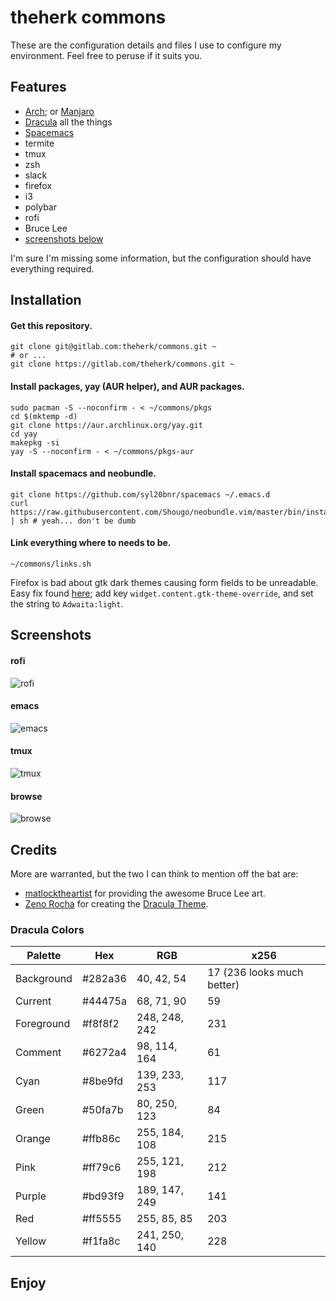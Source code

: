 theherk commons
===============

These are the configuration details and files I use to configure my environment. Feel free to peruse if it suits you.

Features
--------

- [Arch](https://www.archlinux.org/); or [Manjaro](https://manjaro.org/)
- [Dracula](https://draculatheme.com/) all the things
- [Spacemacs](http://spacemacs.org/)
- termite
- tmux
- zsh
- slack
- firefox
- i3
- polybar
- rofi
- Bruce Lee
- [screenshots below](#screenshots)

I'm sure I'm missing some information, but the configuration should have everything required.

Installation
------------

#### Get this repository. ####

    git clone git@gitlab.com:theherk/commons.git ~
    # or ...
    git clone https://gitlab.com/theherk/commons.git ~

#### Install packages, yay (AUR helper), and AUR packages. ####

    sudo pacman -S --noconfirm - < ~/commons/pkgs
    cd $(mktemp -d)
    git clone https://aur.archlinux.org/yay.git
    cd yay
    makepkg -si
    yay -S --noconfirm - < ~/commons/pkgs-aur

#### Install spacemacs and neobundle. ####

    git clone https://github.com/syl20bnr/spacemacs ~/.emacs.d
    curl https://raw.githubusercontent.com/Shougo/neobundle.vim/master/bin/install.sh | sh # yeah... don't be dumb

#### Link everything where to needs to be. ####

    ~/commons/links.sh

Firefox is bad about gtk dark themes causing form fields to be unreadable. Easy fix found [here](https://bugzilla.mozilla.org/show_bug.cgi?id=1283086#c23); add key `widget.content.gtk-theme-override`, and set the string to `Adwaita:light`.

Screenshots
-----------

#### rofi ####

![rofi](https://s3-us-west-2.amazonaws.com/theherk-pub/commons-screenshots/rofi.png "rofi")

#### emacs ####

![emacs](https://s3-us-west-2.amazonaws.com/theherk-pub/commons-screenshots/emacs.png "emacs")

#### tmux ####

![tmux](https://s3-us-west-2.amazonaws.com/theherk-pub/commons-screenshots/tmux.png "tmux")

#### browse ####

![browse](https://s3-us-west-2.amazonaws.com/theherk-pub/commons-screenshots/browse.png "browse")

Credits
-------

More are warranted, but the two I can think to mention off the bat are:

- [matlocktheartist](https://www.deviantart.com/matlocktheartist/art/Bruce-Lee-Puzzled-322967405) for providing the awesome Bruce Lee art.
- [Zeno Rocha](https://zenorocha.com/) for creating the [Dracula Theme](https://draculatheme.com/).

### Dracula Colors ###

| Palette    | Hex     | RGB           | x256                       |
|------------|---------|---------------|----------------------------|
| Background | #282a36 | 40, 42, 54    | 17 (236 looks much better) |
| Current    | #44475a | 68, 71, 90    | 59                         |
| Foreground | #f8f8f2 | 248, 248, 242 | 231                        |
| Comment    | #6272a4 | 98, 114, 164  | 61                         |
| Cyan       | #8be9fd | 139, 233, 253 | 117                        |
| Green      | #50fa7b | 80, 250, 123  | 84                         |
| Orange     | #ffb86c | 255, 184, 108 | 215                        |
| Pink       | #ff79c6 | 255, 121, 198 | 212                        |
| Purple     | #bd93f9 | 189, 147, 249 | 141                        |
| Red        | #ff5555 | 255, 85, 85   | 203                        |
| Yellow     | #f1fa8c | 241, 250, 140 | 228                        |

Enjoy
---
